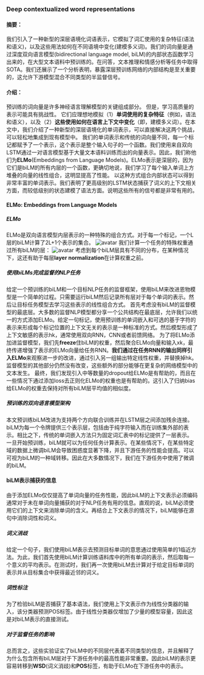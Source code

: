 ### Deep contextualized word representations
#### 摘要：
我们引入了一种新型的深层语境化词语表示，它模拟了词汇使用的复杂特征(语法和语义)，以及这些用法如何在不同语境中变化(建模多义词)。我们的词向量是通过深度双向语言模型(bidirectional language model, biLM)的内部状态函数学习出来的，在大型文本语料中预训练的。在问答，文本推理和情感分析等任务中取得SOTA。我们还展示了一个分析表明，暴露深层预训练网络的内部结构是至关重要的，这允许下游模型混合不同类型的半监督信号。
#### 介绍：
预训练的词向量是许多神经语言理解模型的关键组成部分。 但是，学习高质量的表示可能具有挑战性。 它们应理想地模拟（1）**单词使用的复杂特征**（例如，语法和语义），以及（2）**这些使用如何在语言上下文中变化**（即，建模多义词）。在本文中，我们介绍了一种新型的深层语境化的单词表示，可以直接解决这两个挑战，可以轻松地集成到现有模型中。
我们的单词表示和传统的词向量不同，每一个标记都赋予了一个表示，这个表示是整个输入句子的一个函数。我们使用来自双向LSTM通过一对语言模型基于大量文本语料训练而出的向量表示。因此，我们称他们为**ELMo**(Embeddings from Language Models)。ELMo表示是深层的，因为它们是biLM的所有内层的一个函数，更确切地说，我们学习了每个输入单词上方堆叠的向量的线性组合，这明显提高了性能。
以这种方式组合内部状态可以得到非常丰富的单词表示。我们表明了更高级别的LSTM状态捕获了词义的上下文相关方面，而较低级别的状态建模了语法方面。说明这些所有的信号都是非常有用的。

#### ELMo: Embeddings from Language Models

##### ELMo
ELMo是双向语言模型内层表示的一种特殊的组合方式。对于每一个标记，一个L层的biLM计算了2L+1个表示的集合。
![avatar]()
我们计算一个任务的特殊权重通过所有biLM的层：
![avatar]()
考虑到每个biLM层具有不同的分布，在某种情况下，这还有助于每层**layer normalization**在计算权重之前。

##### 使用biLMs完成监督的NLP任务
给定一个预训练的biLM和一个目标NLP任务的监督框架，使用biLM来改进恩物模型是一个简单的过程。只需要运行biLM然后记录所有层对于每个单词的表示。然后让目标任务模型去学习这些表示的线性组合方式。
首先考虑没有biLM的监督模型的最底层。大多数的监督NLP模型都分享一个公共结构在最底层，允许我们以统一的方式添加ELMo。给定一句标记，使用预训练的单词嵌入和可选的基于字符的表示来形成每个标记位置的上下文无关的表示是一种标准的方式。然后模型形成了上下文敏感的表示hk，通常使用双向RNN，CNN或者前馈网络。
为了将ELMo添加进监督模型，我们先**freeze**住biLM的权重，然后聚合ELMo向量和输入xk，最终传递增强了表示的ELMo向量给任务RNN。**我们通过在任务RNN的输出同样引入ELMo**来观察进一步的改进，通过引入另一组输出特定线性权重，并替换掉hk。监督模型的其他部分仍然没有改变，这些额外的部分能够在更复杂的网络模型中的文本发生。
最终，我们发现引入中等数量的dropout给ELMo是有帮助的，而且在一些情况下通过添加loss去正则化ELMo的权重也是有帮助的。这引入了归纳bias给ELMo的权重去保持对所有biLM层平均值的相似度。
##### 预训练的双向语言模型架构
本文预训练biLM改进为支持两个方向联合训练并在LSTM层之间添加残余连接。
biLM为每一个令牌提供三个表示层，包括由于纯字符输入而在训练集外部的表示。相比之下，传统的单词嵌入方法只为固定词汇表中的标记提供了一层表示。
一旦开始预训练，biLM就可以为任何任务计算表示。在某些情况下，在某些特定域的数据上微调biLM会导致困惑度显著下降，并且下游任务的性能会提高。可以可视为biLM的一种域转移。因此在大多数情况下，我们在下游任务中使用了微调的biLM。
#### biLM表示捕获的信息
由于添加ELMo仅仅提高了单词向量的任务性能，因此biLM的上下文表示必须编码通常对于未在单词向量捕获的对于NLP任务有用的信息。直观的说，biLM必须使用它们的上下文来消除单词的含义。再结合上下文表示的情况下，biLM能够在源句中消除词性和词义。
##### 词义消歧
给定一个句子，我们使用biLM表示去预测目标单词的意思通过使用简单的1临近方法。为此，我们首先使用biLM计算训练语料库中的所有单词的表示，然后取每一个意义的平均表示。在测试时，我们再一次使用biLM去计算对于给定目标单词的表示并从目标集合中获得最近邻的词义。
##### 词性标注
为了检验biLM是否捕获了基本语法，我们使用上下文表示作为线性分类器的输入，该分类器预测POS标签。由于线性分类器仅增加了少量的模型容量，因此这是对biLM表示的直接测试。
##### 对于监督任务的影响
总而言之，这些实验证实了biLM中的不同层代表着不同类型的信息，并且解释了为什么包含所有biLM层对于下游任务中的最高性能非常重要。因此biLM的表示更容易转移到**WSD**(词义消歧)和**POS**标签，有助于ELMo在下游任务中的表示。